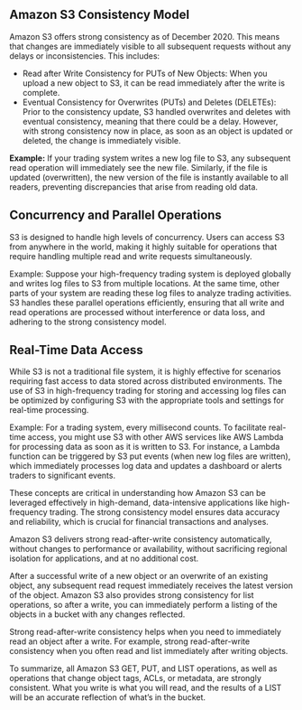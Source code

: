## Amazon S3 Consistency Model
Amazon S3 offers strong consistency as of December 2020. This means that changes are immediately visible to all subsequent requests without any delays or inconsistencies. This includes:

* Read after Write Consistency for PUTs of New Objects: When you upload a new object to S3, it can be read immediately after the write is complete.
* Eventual Consistency for Overwrites (PUTs) and Deletes (DELETEs): Prior to the consistency update, S3 handled overwrites and deletes with eventual consistency, meaning that there could be a delay. However, with strong consistency now in place, as soon as an object is updated or deleted, the change is immediately visible.

**Example:** If your trading system writes a new log file to S3, any subsequent read operation will immediately see the new file. Similarly, if the file is updated (overwritten), the new version of the file is instantly available to all readers, preventing discrepancies that arise from reading old data.

## Concurrency and Parallel Operations
S3 is designed to handle high levels of concurrency. Users can access S3 from anywhere in the world, making it highly suitable for operations that require handling multiple read and write requests simultaneously.

Example: Suppose your high-frequency trading system is deployed globally and writes log files to S3 from multiple locations. At the same time, other parts of your system are reading these log files to analyze trading activities. S3 handles these parallel operations efficiently, ensuring that all write and read operations are processed without interference or data loss, and adhering to the strong consistency model.

## Real-Time Data Access
While S3 is not a traditional file system, it is highly effective for scenarios requiring fast access to data stored across distributed environments. The use of S3 in high-frequency trading for storing and accessing log files can be optimized by configuring S3 with the appropriate tools and settings for real-time processing.

Example: For a trading system, every millisecond counts. To facilitate real-time access, you might use S3 with other AWS services like AWS Lambda for processing data as soon as it is written to S3. For instance, a Lambda function can be triggered by S3 put events (when new log files are written), which immediately processes log data and updates a dashboard or alerts traders to significant events.

These concepts are critical in understanding how Amazon S3 can be leveraged effectively in high-demand, data-intensive applications like high-frequency trading. The strong consistency model ensures data accuracy and reliability, which is crucial for financial transactions and analyses.

Amazon S3 delivers strong read-after-write consistency automatically, without changes to performance or availability, without sacrificing regional isolation for applications, and at no additional cost.

After a successful write of a new object or an overwrite of an existing object, any subsequent read request immediately receives the latest version of the object. Amazon S3 also provides strong consistency for list operations, so after a write, you can immediately perform a listing of the objects in a bucket with any changes reflected.

Strong read-after-write consistency helps when you need to immediately read an object after a write. For example, strong read-after-write consistency when you often read and list immediately after writing objects.

To summarize, all Amazon S3 GET, PUT, and LIST operations, as well as operations that change object tags, ACLs, or metadata, are strongly consistent. What you write is what you will read, and the results of a LIST will be an accurate reflection of what’s in the bucket.
